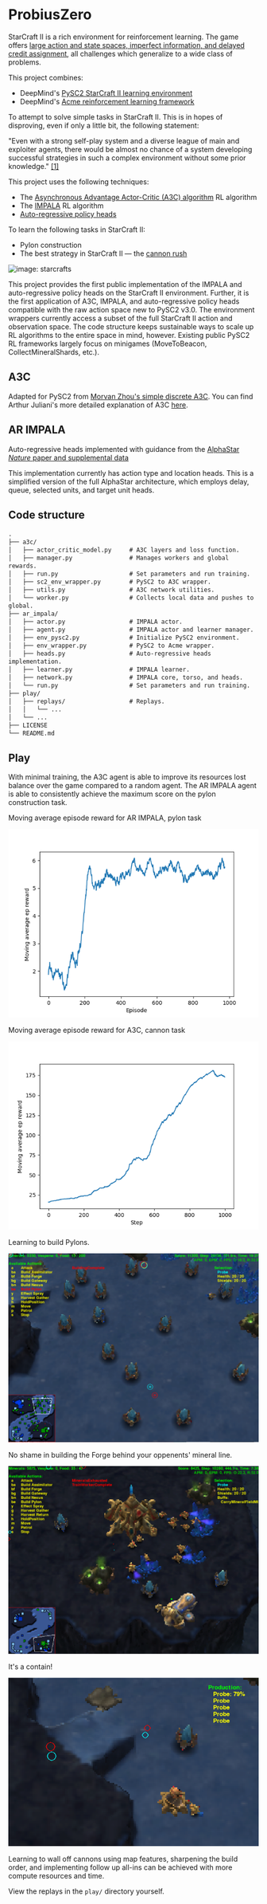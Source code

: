 # ProbiusZero

StarCraft II is a rich environment for reinforcement learning. The game offers [large action and state spaces, imperfect information, and delayed credit assignment](https://arxiv.org/abs/1708.04782), all challenges which generalize to a wide class of problems.

This project combines:
* DeepMind's [PySC2 StarCraft II learning environment](https://github.com/deepmind/pysc2)
* DeepMind's [Acme reinforcement learning framework](https://github.com/deepmind/acme)

To attempt to solve simple tasks in StarCraft II. This is in hopes of disproving, even if only a little bit, the following statement:

"Even with a strong self-play system and a diverse league of main and exploiter agents, there would be almost no chance of a system developing successful strategies in such a complex environment without some prior knowledge." [\[1\]](https://deepmind.com/blog/article/AlphaStar-Grandmaster-level-in-StarCraft-II-using-multi-agent-reinforcement-learning)

This project uses the following techniques:

* The [Asynchronous Advantage Actor-Critic (A3C) algorithm](https://arxiv.org/abs/1602.01783) RL algorithm
* The [IMPALA](https://arxiv.org/abs/1802.01561) RL algorithm
* [Auto-regressive policy heads](https://arxiv.org/abs/1903.11524)

To learn the following tasks in StarCraft II:

* Pylon construction
* The best strategy in StarCraft II &mdash; the [cannon rush](https://liquipedia.net/starcraft2/Photon_Cannon_Rush)

![image: starcrafts](https://media.giphy.com/media/1r2wBGvOQjBu0/giphy.gif)

This project provides the first public implementation of the IMPALA and auto-regressive policy heads on the StarCraft II environment. Further, it is the first application of A3C, IMPALA, and auto-regressive policy heads compatible with the raw action space new to PySC2 v3.0. The environment wrappers currently access a subset of the full StarCraft II action and observation space. The code structure keeps sustainable ways to scale up RL algorithms to the entire space in mind, however. Existing public PySC2 RL frameworks largely focus on minigames (MoveToBeacon, CollectMineralShards, etc.).

## A3C

Adapted for PySC2 from [Morvan Zhou's simple discrete A3C](https://github.com/MorvanZhou/pytorch-A3C). You can find Arthur Juliani's more detailed explanation of A3C [here](https://medium.com/emergent-future/simple-reinforcement-learning-with-tensorflow-part-8-asynchronous-actor-critic-agents-a3c-c88f72a5e9f2).

## AR IMPALA

Auto-regressive heads implemented with guidance from the [AlphaStar <i>Nature</i> paper and supplemental data](https://doi.org/10.1038/s41586-019-1724-z)

This implementation currently has action type and location heads. This is a simplified version of the full AlphaStar architecture, which employs delay, queue, selected units, and target unit heads.

## Code structure

```
.
├── a3c/
│   ├── actor_critic_model.py     # A3C layers and loss function.
│   ├── manager.py                # Manages workers and global rewards.
│   ├── run.py                    # Set parameters and run training.
│   ├── sc2_env_wrapper.py        # PySC2 to A3C wrapper.
│   ├── utils.py                  # A3C network utilities.
│   └── worker.py                 # Collects local data and pushes to global.
├── ar_impala/
│   ├── actor.py                  # IMPALA actor.
│   ├── agent.py                  # IMPALA actor and learner manager.
│   ├── env_pysc2.py              # Initialize PySC2 environment.
│   ├── env_wrapper.py            # PySC2 to Acme wrapper.
│   ├── heads.py                  # Auto-regressive heads implementation.
│   ├── learner.py                # IMPALA learner.
│   ├── network.py                # IMPALA core, torso, and heads.
│   └── run.py                    # Set parameters and run training.
├── play/
│   ├── replays/                  # Replays.
│   │   └── ...
│   └── ...
├── LICENSE
└── README.md
```

## Play

With minimal training, the A3C agent is able to improve its resources lost balance over the game compared to a random agent. The AR IMPALA agent is able to consistently achieve the maximum score on the pylon construction task.

Moving average episode reward for AR IMPALA, pylon task

![](play/ar_impala_moving_avg.png)

Moving average episode reward for A3C, cannon task

![](play/a3c_moving_avg.png)

Learning to build Pylons.

![](play/pylons.png)

No shame in building the Forge behind your oppenents' mineral line.

![](play/forge.png)

It's a contain!

![](play/ramp.png)

Learning to wall off cannons using map features, sharpening the build order, and implementing follow up all-ins can be achieved with more compute resources and time.

View the replays in the `play/` directory yourself.
